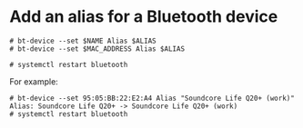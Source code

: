 # Add an alias for a Bluetooth device

```
# bt-device --set $NAME Alias $ALIAS
# bt-device --set $MAC_ADDRESS Alias $ALIAS

# systemctl restart bluetooth
```

For example:
```
# bt-device --set 95:05:BB:22:E2:A4 Alias "Soundcore Life Q20+ (work)"
Alias: Soundcore Life Q20+ -> Soundcore Life Q20+ (work)
# systemctl restart bluetooth
```
